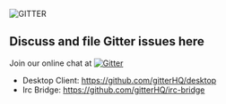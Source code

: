 ![GITTER](http://i.imgur.com/8ZX0M4X.png)

Discuss and file Gitter issues here
----

Join our online chat at [![Gitter](https://badges.gitter.im/gitterHQ/gitter.svg)](https://gitter.im/thomas0728/PowerTestr)

* Desktop Client: https://github.com/gitterHQ/desktop
* Irc Bridge: https://github.com/gitterHQ/irc-bridge